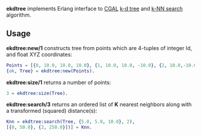 **ekdtree** implements Erlang interface to [CGAL](http://www.cgal.org/)
[k-d tree](http://en.wikipedia.org/wiki/K-d_tree) and 
[k-NN search](http://en.wikipedia.org/wiki/K-nearest_neighbor_algorithm)
algorithm.

## Usage

**ekdtree:new/1** constructs tree from points which are 4-tuples of integer Id, and float XYZ coordinates:

```erlang
Points = [{0, 10.0, 10.0, 10.0}, {1, 10.0, 10.0, -10.0}, {2, 10.0,-10.0, 10.0}],
{ok, Tree} = ekdtree:new(Points).
```

**ekdtree:size/1** returns a number of points:

```erlang
3 = ekdtree:size(Tree).
```

**ekdtree:search/3** returns an ordered list of **K** nearest neighbors along with
a transformed (squared) distance(s):

```erlang
Knn = ekdtree:search(Tree, {5.0, 5.0, 10.0}, 2), 
[{0, 50.0}, {2, 250.0}])] = Knn.
```
